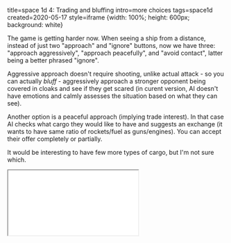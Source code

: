 title=space 1d 4: Trading and bluffing
intro=more choices
tags=space1d
created=2020-05-17
style=iframe {width: 100%; height: 600px; background: white}

The game is getting harder now.
When seeing a ship from a distance, instead of just two "approach" and "ignore" buttons,
now we have three: "approach aggressively", "approach peacefully", and "avoid contact",
latter being a better phrased "ignore".

Aggressive approach doesn't require shooting, unlike actual attack - so you can actually _bluff_ -
aggressively approach a stronger opponent being covered in cloaks
and see if they get scared (in curent version, AI doesn't have emotions and calmly assesses the situation based on what they can see).

Another option is a peaceful approach (implying trade interest).
In that case AI checks what cargo they would like to have and suggests an exchange
(it wants to have same ratio of rockets/fuel as guns/engines).
You can accept their offer completely or partially.

It would be interesting to have few more types of cargo, but I'm not sure which.

<iframe src="space-1d-4-trading-and-bluffing.htm"></iframe>

